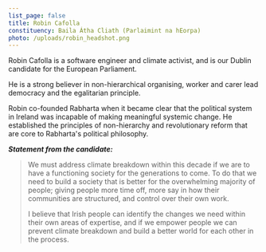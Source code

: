```yaml
---
list_page: false
title: Robin Cafolla
constituency: Baila Átha Cliath (Parlaimint na hEorpa)
photo: /uploads/robin_headshot.png
---
```


Robin Cafolla is a software engineer and climate activist, and is our Dublin candidate for the European Parliament.

He is a strong believer in non-hierarchical organising, worker and carer lead democracy and the egalitarian principle.

Robin co-founded Rabharta when it became clear that the political system in Ireland was incapable of making meaningful systemic change. He established the principles of non-hierarchy and revolutionary reform that are core to Rabharta's political philosophy.

***Statement from the candidate:***

> We must address climate breakdown within this decade if we are to have a functioning society for the generations to come. To do that we need to build a society that is better for the overwhelming majority of people; giving people more time off, more say in how their communities are structured, and control over their own work.
>
> I believe that Irish people can identify the changes we need within their own areas of expertise, and if we empower people we can prevent climate breakdown and build a better world for each other in the process.
